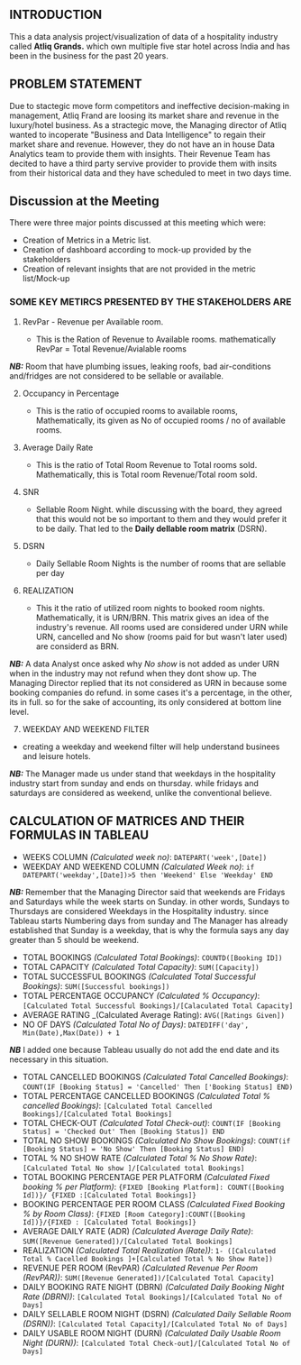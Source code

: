 ## INTRODUCTION

This a data analysis project/visualization of data of a hospitality industry called **Atliq Grands.** which own multiple five star hotel across India and has been in the business for the past 20 years.

## PROBLEM STATEMENT
Due to stactegic move form competitors and ineffective decision-making in management, Atliq Frand are loosing its market share and revenue in the luxury/hotel business. As a stractegic move, the Managing director of Atliq wanted to incoperate "Business and Data Intelligence" to regain their market share and revenue. However, they do not have an in house Data Analytics team to provide them with insights. Their Revenue Team has decited to have a third party servive provider to provide them with insits from their historical data and they have scheduled to meet in two days time.

## Discussion at the Meeting

There were three major points discussed at this meeting which were:

* Creation of Metrics in a Metric list.
* Creation of dashboard according to mock-up provided by the stakeholders
* Creation of relevant insights that are not provided in the metric list/Mock-up

### SOME KEY METIRCS PRESENTED BY THE STAKEHOLDERS ARE 

1) RevPar  - Revenue per Available room. 

    * This is the Ration of Revenue to Available rooms. mathematically RevPar = Total Revenue/Avialable rooms

**_NB:_** Room that have plumbing issues, leaking roofs, bad air-conditions and/fridges are not considered to be sellable or available.

2) Occupancy in Percentage

    *  This is the ratio of occupied rooms to available rooms, Mathematically, its given as No of occupied rooms / no of available rooms.

3) Average Daily Rate

    *  This is the ratio of Total Room Revenue to Total rooms sold. Mathematically, this is Total room Revenue/Total room sold.

4) SNR 

     * Sellable Room Night. while discussing with the board, they agreed that this would not be so important to them and they would prefer it to be daily. That led to the **Daily dellable room matrix** (DSRN).

5) DSRN

    * Daily Sellable Room Nights is the number of rooms that are sellable per day

6) REALIZATION

    * This it the ratio of utilized room nights to booked room nights. Mathematically, it is URN/BRN. This matrix gives an idea of the industry's revenue. All rooms used are considered under URN while URN, cancelled and No show (rooms paid for but wasn't later used) are considerd as BRN. 

**_NB:_** A data Analyst once asked why _No show_ is not added as under URN when in the industry may not refund when they dont show up. The Managing Director replied that its not considered as URN in because some booking companies do refund. in some cases it's a percentage, in the other, its in full. so for the sake of accounting, its only considered at bottom line level.

7)  WEEKDAY AND WEEKEND FILTER

* creating a weekday and weekend filter will help understand businees and leisure hotels.

**_NB:_** The Manager made us under stand that weekdays in the hospitality industry start from sunday and ends on thursday. while fridays and saturdays are considered as weekend, unlike the conventional believe.


## CALCULATION OF MATRICES AND THEIR FORMULAS IN TABLEAU

* WEEKS COLUMN _(Calculated week no)_: `DATEPART('week',[Date])`
* WEEKDAY AND WEEKEND COLUMN _(Calculated Week no)_: `if DATEPART('weekday',[Date])>5 then 'Weekend' Else 'Weekday' END`

**_NB:_** Remember that the Managing Director said that weekends are Fridays and Saturdays while the week starts on Sunday. in other words, Sundays to Thursdays are considered Weekdays in the Hospitality industry. since Tableau starts Numbering days from sunday and The Manager has already established that Sunday is a weekday, that is why the formula says any day greater than 5 should be weekend.

* TOTAL BOOKINGS _(Calculated Total Bookings)_: `COUNTD([Booking ID])`
* TOTAL CAPACITY _(Calculated Total Capacity)_: `SUM([Capacity])`
* TOTAL SUCCESSFUL BOOKINGS _(Calculated Total Successful Bookings)_: `SUM([Successful bookings])`
* TOTAL PERCENTAGE OCCUPANCY _(Calculated % Occupancy)_: `[Calculated Total Successful Bookings]/[Calaculated Total Capacity]`
* AVERAGE RATING _(Calculated Average Rating): `AVG([Ratings Given])`
* NO OF DAYS _(Calculated Total No of Days)_: `DATEDIFF('day', Min(Date),Max(Date)) + 1`

**_NB_** I added one because Tableau usually do not add the end date and its necessary in this situation.
* TOTAL CANCELLED BOOKINGS _(Calculated Total Cancelled Bookings)_: `COUNT(IF [Booking Status] = 'Cancelled' Then ['Booking Status] END)`
* TOTAL PERCENTAGE CANCELLED BOOKINGS _(Calculated Total % cancelled Bookings)_: `[Calculated Total Cancelled Bookings]/[Calculated Total Bookings]`
* TOTAL CHECK-OUT _(Calculated Total Check-out)_: `COUNT(IF [Booking Status] = 'Checked Out' Then [Booking Status]) END`
* TOTAL NO SHOW BOOKINGS _(Calculated No Show Bookings)_: `COUNT(if [Booking Status] = 'No Show' Then [Booking Status] END)`
* TOTAL % NO SHOW RATE _(Calculated Total % No Show Rate)_: `[Calculated Total No show ]/[Calculated total Bookings]`
* TOTAL BOOKING PERCENTAGE PER PLATFORM _(Calculated Fixed booking % per Platform)_: `{FIXED [Booking Platform]: COUNT([Booking Id])}/ {FIXED :[Calculated Total Bookings]}`
* BOOKING PERCENTAGE PER ROOM CLASS _(Calculated Fixed Booking % by Room Class)_: `{FIXED [Room Category]:COUNT([Booking Id])}/{FIXED : [Calculated Total Bookings]}`
* AVERAGE DAILY RATE (ADR) _(Calculated Average Daily Rate)_: `SUM([Revenue Generated])/[Calculated Total Bookings]`
* REALIZATION _(Calculated Total Realization (Rate))_: `1- ([Calculated Total % Cacelled Bookings ]+[Calculated Total % No Show Rate])`
* REVENUE PER ROOM (RevPAR) _(Calculated Revenue Per Room (RevPAR))_: `SUM([Revenue Generated])/[Calculated Total Capacity]`
* DAILY BOOKING RATE NIGHT (DBRN) _(Calculated Daily Booking Night Rate (DBRN))_: `[Calculated Total Bookings]/[Calculated Total No of Days]`
* DAILY SELLABLE ROOM NIGHT (DSRN) _(Calculated Daily Sellable Room (DSRN))_: `[Calculated Total Capacity]/[Calculated Total No of Days]`
* DAILY USABLE ROOM NIGHT (DURN) _(Calculated Daily Usable Room Night (DURN))_: `[Calculated Total Check-out]/[Calculated Total No of Days]`

    